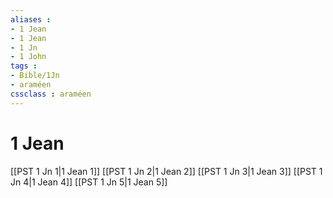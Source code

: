 ```yaml
---
aliases : 
- 1 Jean
- 1 Jean
- 1 Jn
- 1 John
tags : 
- Bible/1Jn
- araméen
cssclass : araméen
---
```


# 1 Jean

[[PST 1 Jn 1|1 Jean 1]]
[[PST 1 Jn 2|1 Jean 2]]
[[PST 1 Jn 3|1 Jean 3]]
[[PST 1 Jn 4|1 Jean 4]]
[[PST 1 Jn 5|1 Jean 5]]
